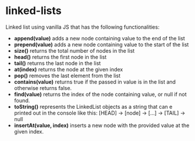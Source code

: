 # linked-lists
Linked list using vanilla JS that has the following functionalities:

- **append(value)** adds a new node containing value to the end of the list
- **prepend(value)** adds a new node containing value to the start of the list
- **size()** returns the total number of nodes in the list
- **head()** returns the first node in the list
- **tail()** returns the last node in the list
- **at(index)** returns the node at the given index
- **pop()** removes the last element from the list
- **contains(value)** returns true if the passed in value is in the list and otherwise returns false.
- **find(value)** returns the index of the node containing value, or null if not found.
- **toString()** represents the LinkedList objects as a string that can e printed out in the console like this: [HEAD] -> [node] -> [...] -> [TAIL] -> null
- **insertAt(value, index)** inserts a new node with the provided value at the given index.